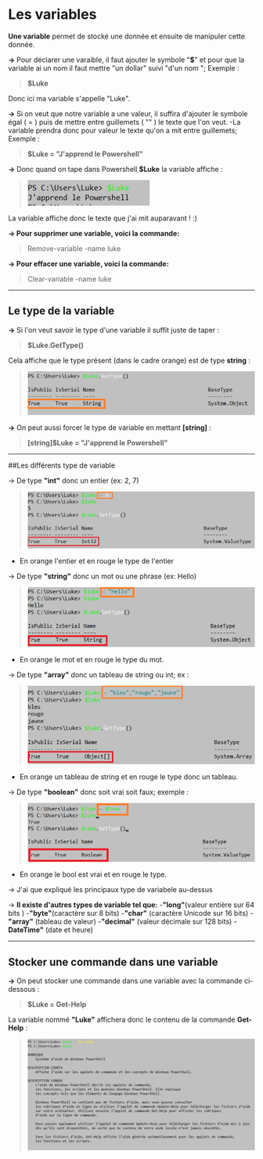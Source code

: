# Les variables 

**Une variable** permet de stocké une donnée et ensuite de manipuler cette donnée.

**->** Pour déclarer une varaible, il faut ajouter le symbole "**$**" et pour que la variable ai un nom il faut mettre "un dollar" suivi "d'un nom "; Exemple :
>**$Luke**

Donc ici ma variable s'appelle "Luke".

**->** Si on veut que notre variable a une valeur, il suffira d'ajouter le symbole égal ( = ) puis de mettre entre guillemets ( "" ) le texte que l'on veut.
-La variable prendra donc pour valeur le texte qu'on a mit entre guillemets; Exemple :
> **$Luke = "J'apprend le Powershell"**

**->** Donc quand on tape dans Powershell **$Luke** la variable affiche :
> ![](Images.md/V.jpg)

La variable affiche donc le texte que j'ai mit auparavant ! :)

**-> Pour supprimer une variable, voici la commande:** 
> Remove-variable -name luke 

**-> Pour effacer une variable, voici la commande:**
> Clear-variable -name luke


---
## Le type de la variable 

**->** Si l'on veut savoir le type d'une variable il suffit juste de taper :
> **$Luke.GetType()**

Cela affiche que le type présent (dans le cadre orange) est de type **string** :
> ![](Images.md/T.jpg)

**->** On peut aussi forcer le type de variable en mettant **[string]** : 
> **[string]$Luke = "J'apprend le Powershell"**

---
##Les différents type de variable 

-> De type **"int"** donc un entier (ex: 2, 7)
> ![](Images.md/int.jpg)

- En orange l'entier et en rouge le type de l'entier 

-> De type **"string"** donc un mot ou une phrase (ex: Hello)
> ![](Images.md/str.jpg.png) 
-  En orange le mot et en rouge le type du mot.

-> De type **"array"** donc un tableau de string ou int; ex :
> ![](Images.md/ar.jpg)
- En orange un tableau de string et en rouge le type donc un tableau.
  
-> De type **"boolean"** donc soit vrai soit faux; exemple :
> ![](Images.md/bool.jpg.png)
- En orange le bool est vrai et en rouge le type.

-> J'ai que expliqué les principaux type de variabele au-dessus

-> **Il existe d'autres types de variable tel que:** 
-**"long"**(valeur entière sur 64 bits )
-**"byte"**(caractère sur 8 bits)
-**"char"** (caractère Unicode sur 16 bits)
-**"array"** (tableau de valeur)
-**"decimal"** (valeur décimale sur 128 bits)
-**DateTime"** (date et heure)

---

## Stocker une commande dans une variable 

**->** On peut stocker une commande dans une variable avec la commande ci-dessous :
>**$Luke = Get-Help**

La variable nommé **"Luke"** affichera donc le contenu de la commande **Get-Help** :
> ![](Images.md/h.jpg)


